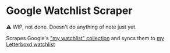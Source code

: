 # Google Watchlist Scraper

⚠️ WIP, not done. Doesn't do anything of note just yet.

Scrapes Google's ["my watchlist" collection](https://www.google.com/search?q=my+watchlist) and syncs them to [my Letterboxd watchlist](https://letterboxd.com/dohnutt/watchlist/)
